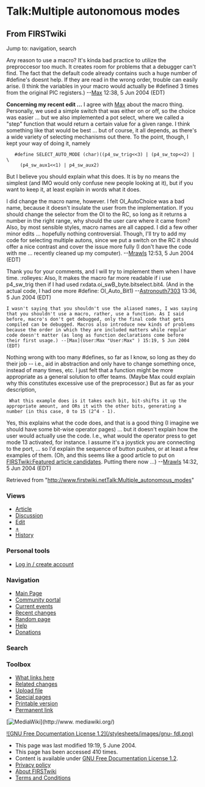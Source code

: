 # Talk:Multiple autonomous modes

## From FIRSTwiki

Jump to: navigation, search

Any reason to use a macro? It's kinda bad practice to utilize the preproccesor too much. It creates room for problems that a debugger can't find. The fact that the default code already contains such a huge number of #define's doesnt help. If they are read in the wrong order, trouble can easily arise. (I think the variables in your macro would actually be #defined 3 times from the original PIC registers.) --[Max](User:Max "User:Max") 12:38, 5 Jun 2004 (EDT)

**Concerning my recent edit ...** I agree with [Max](User:Max "User:Max") about the macro thing. Personally, we used a simple switch that was either on or off, so the choice was easier ... but we also implemented a pot select, where we called a "step" function that would return a certain value for a given range. I think something like that would be best ... but of course, it all depends, as there's a wide variety of selecting mechanisms out there. To the point, though, I kept your way of doing it, namely

```
   #define SELECT_AUTO_MODE (char)((p4_sw_trig<<3) | (p4_sw_top<<2) |  \
     (p4_sw_aux1<<1) | p4_sw_aux2)
```

But I believe you should explain what this does. It is by no means the simplest (and IMO would only confuse new people looking at it), but if you want to keep it, at least explain in words what it does.

I did change the macro name, however. I felt OI_AutoChoice was a bad name, because it doesn't insulate the user from the implementation. If you should change the selector from the OI to the RC, so long as it returns a number in the right range, why should the user care where it came from? Also, by most sensible styles, macro names are all capped. I did a few other minor edits ... hopefully nothing controversial. Though, I'll try to add my code for selecting multiple autons, since we put a switch on the RC it should offer a nice contrast and cover the issue more fully (I don't have the code with me ... recently cleaned up my computer). --[Mrawls](User:Mrawls "User:Mrawls") 12:53, 5 Jun 2004 (EDT)

Thank you for your comments, and I will try to implement them when I have time. :rolleyes: Also, It makes the macro far more readable if i use p4_sw_trig then if I had used rxdata.oi_swB_byte.bitselect.bit4\. (And in the actual code, I had one more #define: OI_Auto_Bit1) --[Astronouth7303](User:Astronouth7303 "User:Astronouth7303") 13:36, 5 Jun 2004 (EDT)

```
I wasn't saying that you shouldn't use the aliased names, I was saying that you shouldn't use a macro, rather, use a function. As I said before, macro's don't get debugged, only the final code that gets compiled can be debugged. Macros also introduce new kinds of problems because the order in which they are included matters while regular code doesn't matter (as long as function declarations come before their first usage.) --[Max](User:Max "User:Max" ) 15:19, 5 Jun 2004 (EDT) 
```

Nothing wrong with too many #defines, so far as I know, so long as they do their job -- i.e., aid in abstraction and only have to change something once, instead of many times, etc. I just felt that a function might be more appropriate as a general solution to offer teams. (Maybe Max could explain why this constitutes excessive use of the preprocessor.) But as far as your description,

```
 What this example does is it takes each bit, bit-shifts it up the appropriate amount, and ORs it with the other bits, generating a number (in this case, 0 to 15 (2^4 - 1).
```

Yes, this explains what the code does, and that is a good thing (I imagine we should have some bit-wise operator pages) ... but it doesn't explain how the user would actually use the code. I.e., what would the operator press to get mode 13 activated, for instance. I assume it's a joystick you are connecting to the port, ... so I'd explain the sequence of button pushes, or at least a few examples of them. (Oh, and this seems like a good article to put on [FIRSTwiki:Featured article candidates](FIRSTwiki:Featured_article_candidates "FIRSTwiki:Featured article candidates"). Putting there now ...) --[Mrawls](User:Mrawls "User:Mrawls") 14:32, 5 Jun 2004 (EDT)

Retrieved from "<http://www.firstwiki.netTalk:Multiple_autonomous_modes>"

### Views

- [Article](Multiple_autonomous_modes)
- [Discussion](Talk:Multiple_autonomous_modes)
- [Edit](/index.php?title=Talk:Multiple_autonomous_modes&action=edit)
- [+](/index.php?title=Talk:Multiple_autonomous_modes&action=edit&section=new)
- [History](/index.php?title=Talk:Multiple_autonomous_modes&action=history)

### Personal tools

- [Log in / create account](/index.php?title=Special:Userlogin&returnto=Talk:Multiple_autonomous_modes)

[](Main_Page "Main Page")

### Navigation

- [Main Page](Main_Page)
- [Community portal](FIRSTwiki:Community_portal)
- [Current events](Current_events)
- [Recent changes](Special:Recentchanges)
- [Random page](Special:Random)
- [Help](Help:Contents)
- [Donations](FIRSTwiki:Site_support)

### Search

### Toolbox

- [What links here](Special:Whatlinkshere/Talk:Multiple_autonomous_modes)
- [Related changes](Special:Recentchangeslinked/Talk:Multiple_autonomous_modes)
- [Upload file](Special:Upload)
- [Special pages](Special:Specialpages)
- [Printable version](/index.php?title=Talk:Multiple_autonomous_modes&printable=yes)
- [Permanent link](/index.php?title=Talk:Multiple_autonomous_modes&oldid=39103)

[![MediaWiki](/skins/common/images/poweredby_mediawiki_88x31.png)](http://www.
mediawiki.org/)

[![GNU Free Documentation License 1.2](/stylesheets/images/gnu-
fdl.png)](http://www.gnu.org/copyleft/fdl.html)

- This page was last modified 19:19, 5 June 2004.
- This page has been accessed 410 times.
- Content is available under [GNU Free Documentation License 1.2](http://www.gnu.org/copyleft/fdl.html "http://www.gnu.org/copyleft/fdl.html").
- [Privacy policy](FIRSTwiki:Privacy_policy "FIRSTwiki:Privacy policy")
- [About FIRSTwiki](FIRSTwiki:About "FIRSTwiki:About")
- [Terms and Conditions](FIRSTwiki:Terms_and_conditions "FIRSTwiki:Terms and conditions")
